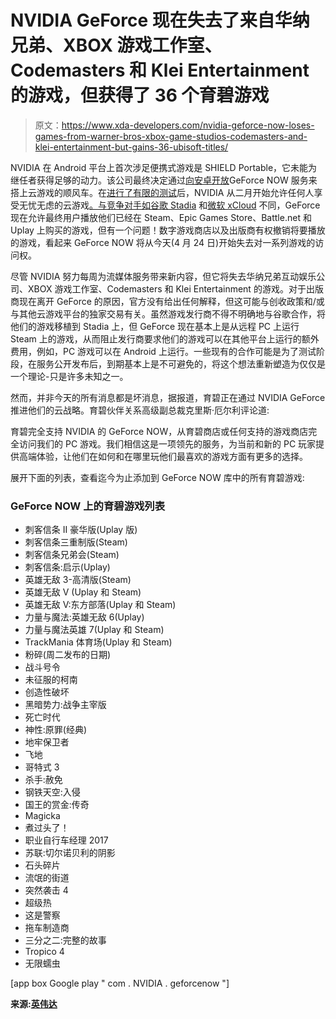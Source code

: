 # NVIDIA GeForce 现在失去了来自华纳兄弟、XBOX 游戏工作室、Codemasters 和 Klei Entertainment 的游戏，但获得了 36 个育碧游戏

> 原文：<https://www.xda-developers.com/nvidia-geforce-now-loses-games-from-warner-bros-xbox-game-studios-codemasters-and-klei-entertainment-but-gains-36-ubisoft-titles/>

NVIDIA 在 Android 平台上首次涉足便携式游戏是 SHIELD Portable，它未能为继任者获得足够的动力。该公司最终决定通过[向安卓开放](https://www.xda-developers.com/nvidia-geforce-now-cloud-gaming-android-devices/)GeForce NOW 服务来搭上云游戏的顺风车。在[进行了有限的测试](https://www.xda-developers.com/download-nvidia-geforce-now-apk/)后，NVIDIA 从二月开始允许任何人享受无忧无虑的云游戏[。与竞争对手如](https://www.xda-developers.com/nvidia-geforce-now-open-sign-up/)[谷歌 Stadia](https://www.xda-developers.com/google-stadia-games-pricing-availability/) 和[微软 xCloud](https://www.xda-developers.com/microsoft-mini-xbox-for-xcloud-game-streaming/) 不同，GeForce 现在允许最终用户播放他们已经在 Steam、Epic Games Store、Battle.net 和 Uplay 上购买的游戏，但有一个问题！数字游戏商店以及出版商有权撤销将要播放的游戏，看起来 GeForce NOW 将从今天(4 月 24 日)开始失去对一系列游戏的访问权。

尽管 NVIDIA 努力每周为流媒体服务带来新内容，但它将失去华纳兄弟互动娱乐公司、XBOX 游戏工作室、Codemasters 和 Klei Entertainment 的游戏。对于出版商现在离开 GeForce 的原因，官方没有给出任何解释，但这可能与创收政策和/或与其他云游戏平台的独家交易有关。虽然游戏发行商不得不明确地与谷歌合作，将他们的游戏移植到 Stadia 上，但 GeForce 现在基本上是从远程 PC 上运行 Steam 上的游戏，从而阻止发行商要求他们的游戏可以在其他平台上运行的额外费用，例如，PC 游戏可以在 Android 上运行。一些现有的合作可能是为了测试阶段，在服务公开发布后，到期基本上是不可避免的，将这个想法重新塑造为仅仅是一个理论-只是许多未知之一。

然而，并非今天的所有消息都是坏消息，据报道，育碧正在通过 NVIDIA GeForce 推进他们的云战略。育碧伙伴关系高级副总裁克里斯·厄尔利评论道:

育碧完全支持 NVIDIA 的 GeForce NOW，从育碧商店或任何支持的游戏商店完全访问我们的 PC 游戏。我们相信这是一项领先的服务，为当前和新的 PC 玩家提供高端体验，让他们在如何和在哪里玩他们最喜欢的游戏方面有更多的选择。

展开下面的列表，查看迄今为止添加到 GeForce NOW 库中的所有育碧游戏:

### GeForce NOW 上的育碧游戏列表

*   刺客信条 II 豪华版(Uplay 版)
*   刺客信条三重制版(Steam)
*   刺客信条兄弟会(Steam)
*   刺客信条:启示(Uplay)
*   英雄无敌 3-高清版(Steam)
*   英雄无敌 V (Uplay 和 Steam)
*   英雄无敌 V:东方部落(Uplay 和 Steam)
*   力量与魔法:英雄无敌 6(Uplay)
*   力量与魔法英雄 7(Uplay 和 Steam)
*   TrackMania 体育场(Uplay 和 Steam)
*   粉碎(周二发布的日期)
*   战斗号令
*   未征服的柯南
*   创造性破坏
*   黑暗势力:战争主宰版
*   死亡时代
*   神性:原罪(经典)
*   地牢保卫者
*   飞地
*   哥特式 3
*   杀手:赦免
*   钢铁天空:入侵
*   国王的赏金:传奇
*   Magicka
*   煮过头了！
*   职业自行车经理 2017
*   苏联:切尔诺贝利的阴影
*   石头碎片
*   流氓的街道
*   突然袭击 4
*   超级热
*   这是警察
*   拖车制造商
*   三分之二:完整的故事
*   Tropico 4
*   无限蠕虫

[app box Google play " com . NVIDIA . geforcenow "]

**来源:[英伟达](https://blogs.nvidia.com/blog/2020/04/20/geforce-now-dev-support/)**